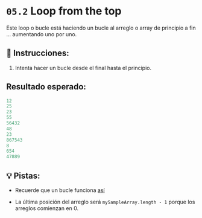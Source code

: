 # `05.2` Loop from the top

Este loop o bucle está haciendo un bucle al arreglo o array de principio a fin ... aumentando uno por uno.

## 📝 Instrucciones:

1. Intenta hacer un bucle desde el final hasta el principio.

## Resultado esperado:

```js
12
25
23
55
56432
48
23
867543
8
654
47889
```

## 💡 Pistas:

+ Recuerde que un bucle funciona [así](https://www.youtube.com/watch?v=TSMzvFwpE_A)

+ La última posición del arreglo será `mySampleArray.length - 1` porque los arreglos comienzan en 0.

